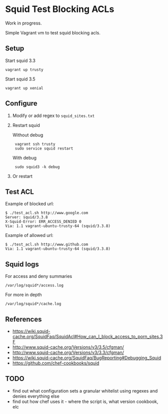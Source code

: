 # Squid Test Blocking ACLs

Work in progress.

Simple Vagrant vm to test squid blocking acls.

## Setup

Start squid 3.3

    vagrant up trusty

Start squid 3.5

    vagrant up xenial

## Configure

1. Modify or add regex to `squid_sites.txt`
2. Restart squid

    Without debug

        vagrant ssh trusty
        sudo service squid restart

    With debug

        sudo squid3 -k debug

3. Or restart

## Test ACL

Example of blocked url:

    $ ./test_acl.sh http://www.google.com
    Server: squid/3.3.8
    X-Squid-Error: ERR_ACCESS_DENIED 0
    Via: 1.1 vagrant-ubuntu-trusty-64 (squid/3.3.8)

Example of allowed url:

    $ ./test_acl.sh http://www.github.com
    Via: 1.1 vagrant-ubuntu-trusty-64 (squid/3.3.8)

## Squid logs

For access and deny summaries

    /var/log/squid*/access.log

For more in depth

    /var/log/squid*/cache.log

## References

* https://wiki.squid-cache.org/SquidFaq/SquidAcl#How_can_I_block_access_to_porn_sites.3F
* http://www.squid-cache.org/Versions/v3/3.5/cfgman/
* http://www.squid-cache.org/Versions/v3/3.3/cfgman/
* https://wiki.squid-cache.org/SquidFaq/BugReporting#Debugging_Squid
* https://github.com/chef-cookbooks/squid

## TODO

* find out what configuration sets a granular whitelist using regexes and denies everything else
* find out how chef uses it - where the script is, what version cookbook, elc
